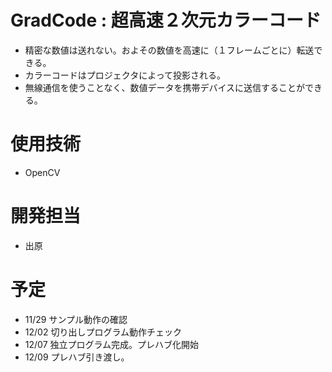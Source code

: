 # GradCode : 超高速２次元カラーコード
* 精密な数値は送れない。およその数値を高速に（１フレームごとに）転送できる。
* カラーコードはプロジェクタによって投影される。
* 無線通信を使うことなく、数値データを携帯デバイスに送信することができる。

# 使用技術
* OpenCV

# 開発担当
* 出原

# 予定
* 11/29 サンプル動作の確認
* 12/02 切り出しプログラム動作チェック
* 12/07 独立プログラム完成。プレハブ化開始
* 12/09 プレハブ引き渡し。
